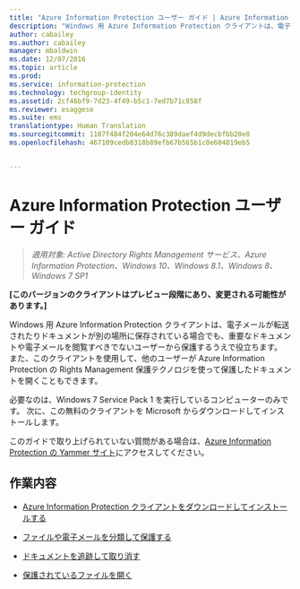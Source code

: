 ```yaml
---
title: "Azure Information Protection ユーザー ガイド | Azure Information Protection"
description: "Windows 用 Azure Information Protection クライアントは、電子メールが転送されたりドキュメントが別の場所に保存されている場合でも、重要なドキュメントや電子メールを閲覧すべきでないユーザーから保護するうえで役立ちます。"
author: cabailey
ms.author: cabailey
manager: mbaldwin
ms.date: 12/07/2016
ms.topic: article
ms.prod: 
ms.service: information-protection
ms.technology: techgroup-identity
ms.assetid: 2cf46bf9-7d23-4f49-b5c1-7ed7b71c858f
ms.reviewer: esaggese
ms.suite: ems
translationtype: Human Translation
ms.sourcegitcommit: 1107f484f204e64d76c389daef4d9decbfbb20e8
ms.openlocfilehash: 467109cedb0318b89efb67b565b1c0e604019eb5


---
```


# <a name="azure-information-protection-user-guide"></a>Azure Information Protection ユーザー ガイド

>*適用対象: Active Directory Rights Management サービス、Azure Information Protection、Windows 10、Windows 8.1、Windows 8、Windows 7 SP1*

**[このバージョンのクライアントはプレビュー段階にあり、変更される可能性があります。]**

Windows 用 Azure Information Protection クライアントは、電子メールが転送されたりドキュメントが別の場所に保存されている場合でも、重要なドキュメントや電子メールを閲覧すべきでないユーザーから保護するうえで役立ちます。 また、このクライアントを使用して、他のユーザーが Azure Information Protection の Rights Management 保護テクノロジを使って保護したドキュメントを開くこともできます。

必要なのは、Windows 7 Service Pack 1 を実行しているコンピューターのみです。 次に、この無料のクライアントを Microsoft からダウンロードしてインストールします。

このガイドで取り上げられていない質問がある場合は、[Azure Information Protection の Yammer サイト](https://www.yammer.com/AskIPTeam)にアクセスしてください。 

## <a name="what-do-you-want-to-do"></a>作業内容

- [Azure Information Protection クライアントをダウンロードしてインストールする](install-client-app.md)

- [ファイルや電子メールを分類して保護する](client-classify-protect.md)

- [ドキュメントを追跡して取り消す](client-track-revoke.md)

- [保護されているファイルを開く](client-view-use-files.md)








<!--HONumber=Dec16_HO1-->


